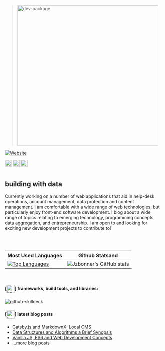 > <img  alt="dev-package" width="450px" src="https://bit.ly/3Y2e9BF"/>

[![Website](https://img.shields.io/badge/github%20projects-view%20my%20work-green)](https://github.com/Jzbonner?tab=repositories)


[<img align="left" alt="jzbonner | Figma" width="22px" src="https://res.cloudinary.com/dzmc7doja/image/upload/v1631673497/design-assets/icon-assets/figma-logo.png" />][figma]
[<img align="left" alt="jzbonner | LinkedIn" width="22px" src="https://res.cloudinary.com/dzmc7doja/image/upload/v1643350646/design-assets/icon-assets/linkedin.png" />][linkedin]
[<img align="left" alt="jzbonner | Twitter" width="22px" src="https://res.cloudinary.com/dzmc7doja/image/upload/v1643181521/design-assets/icon-assets/twitter-svgrepo-com.svg" />][twitter]
<br />
<br />

## building with data 
Currently working on a number of web applications that aid in help-desk operations, account management, data protection and content management. I am comfortable with a wide range of web technologies, but particularly enjoy  front-end software development. I blog about a wide range of topics relating to emerging technology, programming concepts, data aggregation, and entrepreneurship. I am open to and looking for exciting new development projects to contribute to! 

[comment]: <> (Visualizing data through modern application. Taking a deep dive into the following industries: statistical finance, content management and cloud enabled data management)

<br />
<br />

| Most Used Languages | Github Statsand   |
|-----------|-------|
|[![Top Languages](https://github-readme-stats.vercel.app/api/top-langs/?username=jzbonner&hide=tcl&layout=compact&hide_title=true&langs_count=8&theme=dracula)](https://github.com/Jzbonner)| ![Jzbonner's GitHub stats](https://github-readme-stats.vercel.app/api?username=jzbonner&show_icons=true&hide_title=true&theme=nord)  

<br />

#### [<img align="center" alt="brain-logo" width="26px" src="https://res.cloudinary.com/dzmc7doja/image/upload/v1640759855/design-assets/design-icon-assets/hierarchical-structure.png"/>] frameworks, build tools, and libraries:  


![github-skilldeck](https://res.cloudinary.com/dzmc7doja/image/upload/v1640155082/portfolio-site/github-skillset.png)


#### [<img align="center" alt="brain-logo" width="26px" src="https://res.cloudinary.com/dzmc7doja/image/upload/v1627449411/design-assets/icon-assets/brain.png"/>] latest blog posts

<!-- BLOG-POST-LIST:START -->
- [Gatsby.js and MarkdownX: Local CMS](https://github.com/Jzbonner/blog-backup/tree/main/blog-articles)
- [Data Structures and Algorithms a Brief Synopsis](https://github.com/Jzbonner/blog-backup/tree/main/blog-articles) 
- [Vanilla JS, ES6 and Web Development Concepts](https://github.com/Jzbonner/blog-backup/tree/main/blog-articles)
- [...more blog posts](https://jzb-io.vercel.app/blog) 
<!-- BLOG-POST-LIST:END -->

[website]: https://jzb-io.vercel.app/ 
[figma]: https://www.figma.com/@jzbonner
[linkedin]: https://www.linkedin.com/in/jarrett-bonner/
[twitter]: https://twitter.com/jzb_dev
